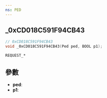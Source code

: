 ```yaml
---
ns: PED
---
```

## _0xCD018C591F94CB43

```c
// 0xCD018C591F94CB43
void _0xCD018C591F94CB43(Ped ped, BOOL p1);
```

```
REQUEST_*
```

## 參數
* **ped**: 
* **p1**: 

